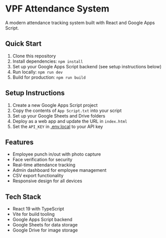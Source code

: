 <div align="center">
</div>

# VPF Attendance System

A modern attendance tracking system built with React and Google Apps Script.

## Quick Start

1. Clone this repository
2. Install dependencies: `npm install`
3. Set up your Google Apps Script backend (see setup instructions below)
4. Run locally: `npm run dev`
5. Build for production: `npm run build`

## Setup Instructions

1. Create a new Google Apps Script project
2. Copy the contents of `App Script.txt` into your script
3. Set up your Google Sheets and Drive folders
4. Deploy as a web app and update the URL in `index.html`
5. Set the `API_KEY` in [.env.local](.env.local) to your API key

## Features

- Employee punch in/out with photo capture
- Face verification for security
- Real-time attendance tracking
- Admin dashboard for employee management
- CSV export functionality
- Responsive design for all devices

## Tech Stack

- React 19 with TypeScript
- Vite for build tooling
- Google Apps Script backend
- Google Sheets for data storage
- Google Drive for image storage
